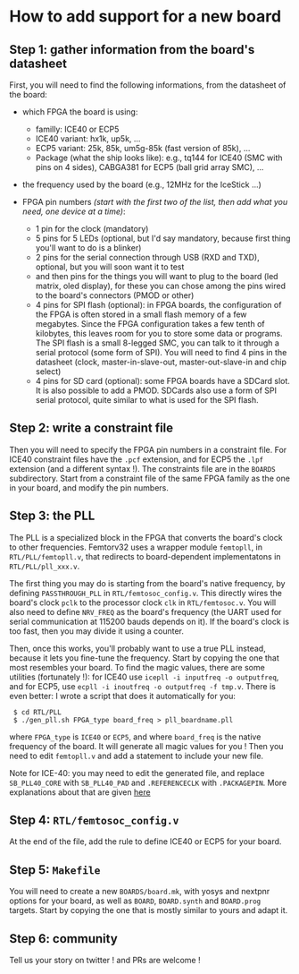 How to add support for a new board
==================================

Step 1: gather information from the board's datasheet
-----------------------------------------------------

First, you will need to find the following informations, from the datasheet of the board:

- which FPGA the board is using:
   - familly: ICE40 or ECP5
   - ICE40 variant: hx1k, up5k, ...
   - ECP5 variant: 25k, 85k, um5g-85k (fast version of 85k), ...
   - Package (what the ship looks like): e.g., tq144 for ICE40 (SMC with pins on 4 sides), CABGA381 for ECP5 (ball grid array SMC), ...

- the frequency used by the board (e.g., 12MHz for the IceStick ...)

- FPGA pin numbers _(start with the first two of the list, then add what you need, one device at a time)_:
   - 1 pin for the clock (mandatory)
   - 5 pins for 5 LEDs (optional, but I'd say mandatory, because first thing you'll want to do is a blinker)
   - 2 pins for the serial connection through USB (RXD and TXD), optional, but you will soon want it to test
   - and then pins for the things you will want to plug to the board (led matrix, oled display), for these
     you can chose among the pins wired to the board's connectors (PMOD or other)
   - 4 pins for SPI flash (optional): in FPGA boards, the configuration of the FPGA is often stored in a small
     flash memory of a few megabytes. Since the FPGA configuration takes a few tenth of kilobytes, this leaves
     room for you to store some data or programs. The SPI flash is a small 8-legged SMC, you can talk to it
     through a serial protocol (some form of SPI). You will need to find 4 pins in the datasheet (clock,
     master-in-slave-out, master-out-slave-in and chip select)
   - 4 pins for SD card (optional): some FPGA boards have a SDCard slot. It is also possible to add a PMOD.
     SDCards also use a form of SPI serial protocol, quite similar to what is used for the SPI flash. 

Step 2: write a constraint file
-------------------------------

Then you will need to specify the FPGA pin numbers in a constraint
file. For ICE40 constraint files have the `.pcf` extension, and for
ECP5 the `.lpf` extension (and a different syntax !). The constraints
file are in the `BOARDS` subdirectory. Start from a constraint file of
the same FPGA family as the one in your board, and modify the pin
numbers.

Step 3: the PLL
---------------

The PLL is a specialized block in the FPGA that converts the board's
clock to other frequencies. Femtorv32 uses a wrapper module
`femtopll`, in `RTL/PLL/femtopll.v`, that redirects to board-dependent
implementatons in `RTL/PLL/pll_xxx.v`.

The first thing you may do is starting from the board's native
frequency, by defining `PASSTHROUGH_PLL` in
`RTL/femtosoc_config.v`. This directly wires the board's clock `pclk`
to the processor clock `clk` in `RTL/femtosoc.v`. You will also need
to define `NRV_FREQ` as the board's frequency (the UART used for
serial communication at 115200 bauds depends on it). If the board's
clock is too fast, then you may divide it using a counter.

Then, once this works, you'll probably want to use a true PLL instead,
because it lets you fine-tune the frequency.  Start by copying the one
that most resembles your board. To find the magic values, there are
some utilities (fortunately !): for ICE40 use `icepll -i inputfreq -o
outputfreq`, and for ECP5, use `ecpll -i inoutfreq -o outputfreq -f
tmp.v`.  There is even better: I wrote a script that does it
automatically for you:
```
 $ cd RTL/PLL
 $ ./gen_pll.sh FPGA_type board_freq > pll_boardname.pll
```
where `FPGA_type` is `ICE40` or `ECP5`, and where `board_freq` is the native frequency of the
board. It will generate all magic values for you ! Then you need to
edit `femtopll.v` and add a statement to include your new file.

Note for ICE-40: you may need to edit the generated file, and replace
`SB_PLL40_CORE` with `SB_PLL40_PAD` and `.REFERENCECLK` with
`.PACKAGEPIN`. More explanations about that are given
[here](https://github.com/mystorm-org/BlackIce-II/wiki/PLLs-Improved)

Step 4: `RTL/femtosoc_config.v`
-------------------------------

At the end of the file, add the rule to define ICE40 or ECP5 for your board.

Step 5: `Makefile`
------------------

You will need to create a new `BOARDS/board.mk`, with yosys and
nextpnr options for your board, as well as `BOARD`, `BOARD.synth` 
and `BOARD.prog` targets. Start by copying the one that is mostly
similar to yours and adapt it.

Step 6: community
-----------------

Tell us your story on twitter ! and PRs are welcome !